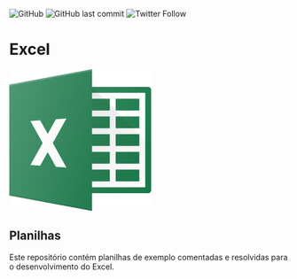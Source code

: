 

![GitHub](https://img.shields.io/github/license/professorjosedeassis/excel)
![GitHub last commit](https://img.shields.io/github/last-commit/professorjosedeassis/excel)
![Twitter Follow](https://img.shields.io/twitter/follow/joseassis?style=social)
# Excel
![excel](https://github.com/professorjosedeassis/excel/blob/main/b%C3%A1sico/excel.png)
## Planilhas
Este repositório contém planilhas de exemplo comentadas e resolvidas para o desenvolvimento do Excel.
